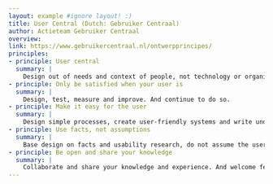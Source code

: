 ```yaml
---
layout: example #ignore layout! :)
title: User Central (Dutch: Gebruiker Centraal)
author: Actieteam Gebruiker Centraal
overview:
link: https://www.gebruikercentraal.nl/ontwerpprincipes/
principles:
- principle: User central
  summary: |
    Design out of needs and context of people, not technology or organization
- principle: Only be satisfied when your user is
  summary: |
    Design, test, measure and improve. And continue to do so.
- principle: Make it easy for the user
  summary: |
    Design simple processes, create user-friendly systems and write understandable
- principle: Use facts, not assumptions
  summary: |
    Base design on facts and usability research, do not assume the user is like you
- principle: Be open and share your knowledge
  summary: |
    Collaborate and share your knowledge and experience. And welcome feedback.
---
```

